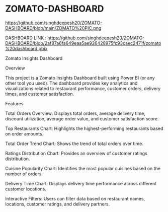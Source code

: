 # ZOMATO-DASHBOARD

https://github.com/singhdeepesh20/ZOMATO-DASHBOARD/blob/main/ZOMATO%20PIC.png


DASHBOARD LINK : https://github.com/singhdeepesh20/ZOMATO-DASHBOARD/blob/2af87a6fa649eaa5ae926428975fc93caec2471f/zomato%20dashboard.pbix


Zomato Insights Dashboard

Overview

This project is a Zomato Insights Dashboard built using Power BI (or any other tool you used). The dashboard provides key analytics and visualizations related to restaurant performance, customer orders, delivery times, and customer satisfaction.

Features

Total Orders Overview: Displays total orders, average delivery time, discount utilization, average order value, and customer satisfaction score.

Top Restaurants Chart: Highlights the highest-performing restaurants based on order amounts.

Total Order Trend Chart: Shows the trend of total orders over time.

Ratings Distribution Chart: Provides an overview of customer ratings distribution.

Cuisine Popularity Chart: Identifies the most popular cuisines based on the number of orders.

Delivery Time Chart: Displays delivery time performance across different customer locations.

Interactive Filters: Users can filter data based on restaurant names, locations, customer ratings, and delivery partners.


